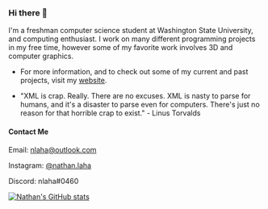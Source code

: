 ### Hi there 👋
I'm a freshman computer science student at Washington State University, and computing enthusiast. I work on many different programming projects in my free time, however some of my favorite work involves 3D and computer graphics.

- For more information, and to check out some of my current and past projects, visit my [website](https://nlaha.com).

- "XML is crap. Really. There are no excuses. XML is nasty to parse for humans, and it's a disaster to parse even for computers. There's just no reason for that horrible crap to exist." - Linus Torvalds

#### Contact Me
Email: [nlaha@outlook.com](mailto:nlaha@outlook.com)

Instagram: [@nathan.laha](https://instagram.com/nathan.laha)

Discord: nlaha#0460

[![Nathan's GitHub stats](https://github-readme-stats.vercel.app/api?username=nlaha&theme=tokyonight)](https://github.com/nlaha/github-readme-stats)

